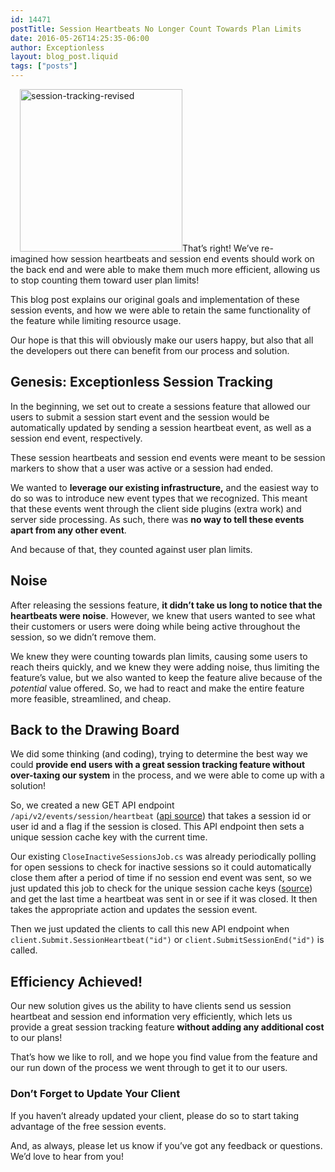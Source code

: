 ```yaml
---
id: 14471
postTitle: Session Heartbeats No Longer Count Towards Plan Limits
date: 2016-05-26T14:25:35-06:00
author: Exceptionless
layout: blog_post.liquid
tags: ["posts"]
---
```

<img loading="lazy" class="alignright size-full wp-image-14475" style="margin-left: 15px;" src="http://exceptionless.com/assets/session-tracking-revised.png" alt="session-tracking-revised" width="260" height="260" data-id="14475" srcset="/assets/session-tracking-revised.png 260w, /assets/session-tracking-revised-150x150.png 150w" sizes="(max-width: 260px) 100vw, 260px" />That&#8217;s right! We&#8217;ve re-imagined how session heartbeats and session end events should work on the back end and were able to make them much more efficient, allowing us to stop counting them toward user plan limits!

This blog post explains our original goals and implementation of these session events, and how we were able to retain the same functionality of the feature while limiting resource usage.

Our hope is that this will obviously make our users happy, but also that all the developers out there can benefit from our process and solution.<!--more-->

## Genesis: Exceptionless Session Tracking

In the beginning, we set out to create a sessions feature that allowed our users to submit a session start event and the session would be automatically updated by sending a session heartbeat event, as well as a session end event, respectively.

These session heartbeats and session end events were meant to be session markers to show that a user was active or a session had ended.

We wanted to **leverage our existing infrastructure,** and the easiest way to do so was to introduce new event types that we recognized. This meant that these events went through the client side plugins (extra work) and server side processing. As such, there was **no way to tell these events apart from any other event**.

And because of that, they counted against user plan limits.

## Noise

After releasing the sessions feature, **it didn&#8217;t take us long to notice that the heartbeats were noise**. However, we knew that users wanted to see what their customers or users were doing while being active throughout the session, so we didn&#8217;t remove them.

We knew they were counting towards plan limits, causing some users to reach theirs quickly, and we knew they were adding noise, thus limiting the feature&#8217;s value, but we also wanted to keep the feature alive because of the _potential_ value offered. So, we had to react and make the entire feature more feasible, streamlined, and cheap.

## Back to the Drawing Board

We did some thinking (and coding), trying to determine the best way we could **provide end users with a great session tracking feature without over-taxing our system** in the process, and we were able to come up with a solution!

So, we created a new GET API endpoint `/api/v2/events/session/heartbeat` ([api source](https://api.exceptionless.io/docs/index#!/Event/Event_RecordHeartbeatAsync)) that takes a session id or user id and a flag if the session is closed. This API endpoint then sets a unique session cache key with the current time.

Our existing `CloseInactiveSessionsJob.cs` was already periodically polling for open sessions to check for inactive sessions so it could automatically close them after a period of time if no session end event was sent, so we just updated this job to check for the unique session cache keys ([source](https://github.com/exceptionless/Exceptionless/blob/master/Source/Core/Jobs/CloseInactiveSessionsJob.cs#L43)) and get the last time a heartbeat was sent in or see if it was closed. It then takes the appropriate action and updates the session event.

Then we just updated the clients to call this new API endpoint when `client.Submit.SessionHeartbeat("id")` or `client.SubmitSessionEnd("id")` is called.

## Efficiency Achieved!

Our new solution gives us the ability to have clients send us session heartbeat and session end information very efficiently, which lets us provide a great session tracking feature **without adding any additional cost** to our plans!

That&#8217;s how we like to roll, and we hope you find value from the feature and our run down of the process we went through to get it to our users.

### Don&#8217;t Forget to Update Your Client

If you haven&#8217;t already updated your client, please do so to start taking advantage of the free session events.

And, as always, please let us know if you&#8217;ve got any feedback or questions. We&#8217;d love to hear from you!
